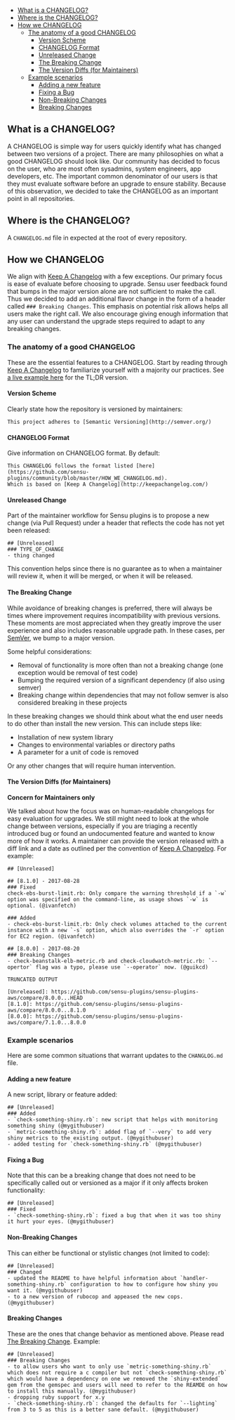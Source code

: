 * [What is a CHANGELOG?](#what-is-a-changelog)
* [Where is the CHANGELOG?](#where-is-the-changelog)
* [How we CHANGELOG](#how-we-changelog)
   * [The anatomy of a good CHANGELOG](#the-anatomy-of-a-good-changelog)
      * [Version Scheme](#version-scheme)
      * [CHANGELOG Format](#changelog-format)
      * [Unreleased Change](#unreleased-change)
      * [The Breaking Change](#the-breaking-change)
      * [The Version Diffs (for Maintainers)](#the-version-diffs-for-maintainers)
   * [Example scenarios](#example-scenarios)
      * [Adding a new feature](#adding-a-new-feature)
      * [Fixing a Bug](#fixing-a-bug)
      * [Non-Breaking Changes](#non-breaking-changes)
      * [Breaking Changes](#breaking-changes)

<!-- Created by [gh-md-toc](https://github.com/ekalinin/github-markdown-toc) -->

## What is a CHANGELOG?

A CHANGELOG is simple way for users quickly identify what has changed between two versions of a project. There are many philosophies on what a good CHANGELOG should look like. Our community has decided to focus on the user, who are most often sysadmins, system engineers, app developers, etc. The important common denominator of our users is that they must evaluate software before an upgrade to ensure stability. Because of this observation, we decided to take the CHANGELOG as an important point in all repositories.

## Where is the CHANGELOG?

A `CHANGELOG.md` file in expected at the root of every repository.

## How we CHANGELOG

We align with [Keep A Changelog](http://keepachangelog.com/) with a few exceptions. Our primary focus is ease of evaluate before choosing to upgrade. Sensu user feedback found that bumps in the major version alone are not sufficient to make the call. Thus we decided to add an additional flavor change in the form of a header called `### Breaking Changes`. This emphasis on potential risk allows helps all users make the right call. We also encourage giving enough information that any user can understand the upgrade steps required to adapt to any breaking changes.

### The anatomy of a good CHANGELOG

These are the essential features to a CHANGELOG.
Start by reading through [Keep A Changelog](http://keepachangelog.com/) to familiarize yourself with a majority our practices. See [a live example here](https://github.com/sensu-plugins/sensu-plugins-sensu/blob/master/CHANGELOG.md) for the TL;DR version.

#### Version Scheme

Clearly state how the repository is versioned by maintainers:

```
This project adheres to [Semantic Versioning](http://semver.org/)
```

#### CHANGELOG Format

Give information on CHANGELOG format. By default:

```
This CHANGELOG follows the format listed [here](https://github.com/sensu-plugins/community/blob/master/HOW_WE_CHANGELOG.md).
Which is based on [Keep A Changelog](http://keepachangelog.com/)
```

#### Unreleased Change

Part of the maintainer workflow for Sensu plugins is to propose a new change (via Pull Request) under a header that reflects the code has not yet been released:

```
## [Unreleased]
### TYPE_OF_CHANGE
- thing changed
```

This convention helps since there is no guarantee as to when a maintainer will review it, when it will be merged, or when it will be released.

#### The Breaking Change

While avoidance of breaking changes is preferred, there will always be times where improvement requires incompatibility with previous versions. These moments are most appreciated when they greatly improve the user experience and also includes reasonable upgrade path. In these cases, per [SemVer](http://semver.org/), we bump to a major version.

Some helpful considerations:

* Removal of functionality is more often than not a breaking change (one exception would be removal of test code)
* Bumping the required version of a significant dependency (if also using semver)
* Breaking change within dependencies that may not follow semver is also considered breaking in these projects

In these breaking changes we should think about what the end user needs to do other than install the new version. This can include steps like:

* Installation of new system library
* Changes to environmental variables or directory paths
* A parameter for a unit of code is removed

Or any other changes that will require human intervention.

#### The Version Diffs (for Maintainers)

**Concern for Maintainers only**

We talked about how the focus was on human-readable changelogs for easy evaluation for upgrades. We still might need to look at the whole change between versions, especially if you are triaging a recently introduced bug or found an undocumented feature and wanted to know more of how it works. A maintainer can provide the version released with a diff link and a date as outlined per the convention of [Keep A Changelog](http://keepachangelog.com). For example:

```
## [Unreleased]

## [8.1.0] - 2017-08-28
### Fixed
check-ebs-burst-limit.rb: Only compare the warning threshold if a `-w` option was specified on the command-line, as usage shows `-w` is optional. (@ivanfetch)

### Added
- check-ebs-burst-limit.rb: Only check volumes attached to the current instance with a new `-s` option, which also overrides the `-r` option for EC2 region. (@ivanfetch)

## [8.0.0] - 2017-08-20
### Breaking Changes
- check-beanstalk-elb-metric.rb and check-cloudwatch-metric.rb: `--opertor` flag was a typo, please use `--operator` now. (@guikcd)

TRUNCATED OUTPUT

[Unreleased]: https://github.com/sensu-plugins/sensu-plugins-aws/compare/8.0.0...HEAD
[8.1.0]: https://github.com/sensu-plugins/sensu-plugins-aws/compare/8.0.0...8.1.0
[8.0.0]: https://github.com/sensu-plugins/sensu-plugins-aws/compare/7.1.0...8.0.0
```

### Example scenarios

Here are some common situations that warrant updates to the `CHANGLOG.md` file.

#### Adding a new feature

A new script, library or feature added:

```
## [Unreleased]
### Added
- `check-something-shiny.rb`: new script that helps with monitoring something shiny (@mygithubuser)
- `metric-something-shiny.rb`: added flag of `--very` to add very shiny metrics to the existing output. (@mygithubuser)
- added testing for `check-something-shiny.rb` (@mygithubuser)
```

#### Fixing a Bug

Note that this can be a breaking change that does not need to be specifically called out or versioned as a major if it only affects broken functionality:

```
## [Unreleased]
### Fixed
- `check-something-shiny.rb`: fixed a bug that when it was too shiny it hurt your eyes. (@mygithubuser)
```

#### Non-Breaking Changes

This can either be functional or stylistic changes (not limited to code):

```
## [Unreleased]
### Changed
- updated the README to have helpful information about `handler-something-shiny.rb` configuration to how to configure how shiny you want it. (@mygithubuser)
- to a new version of rubocop and appeased the new cops. (@mygithubuser)
```

#### Breaking Changes

These are the ones that change behavior as mentioned above. Please read [The Breaking Change](#the-breaking-change). Example:

```
## [Unreleased]
### Breaking Changes
- to allow users who want to only use `metric-something-shiny.rb` which does not require a c compiler but not `check-something-shiny.rb` which would have a dependency on one we removed the `shiny-extended` gem from the gemspec and users will need to refer to the REAMDE on how to install this manually. (@mygithubuser)
- dropping ruby support for x.y
- `check-something-shiny.rb`: changed the defaults for `--lighting` from 3 to 5 as this is a better sane default. (@mygithubuser)
```
